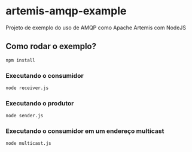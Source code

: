 # artemis-amqp-example
Projeto de exemplo do uso de AMQP como Apache Artemis com NodeJS

## Como rodar o exemplo?

```bash
npm install
```

### Executando o consumidor

```bash
node receiver.js
```

### Executando o produtor

```bash
node sender.js
```

### Executando o consumidor em um endereço multicast

```bash
node multicast.js
```
